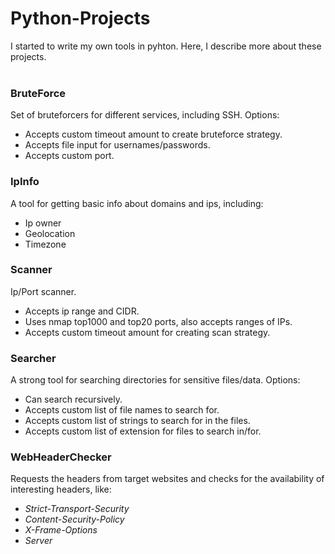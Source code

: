 # Python-Projects

I started to write my own tools in pyhton. Here, I describe more about these projects.
<br><br>

### BruteForce
Set of bruteforcers for different services, including SSH. Options:
  - Accepts custom timeout amount to create bruteforce strategy.
  - Accepts file input for usernames/passwords.
  - Accepts custom port.

### IpInfo
A tool for getting basic info about domains and ips, including:
  - Ip owner
  - Geolocation
  - Timezone
 
### Scanner
Ip/Port scanner.
  - Accepts ip range and CIDR.
  - Uses nmap top1000 and top20 ports, also accepts ranges of IPs.
  - Accepts custom timeout amount for creating scan strategy.
 
 ### Searcher
 A strong tool for searching directories for sensitive files/data. Options:
  - Can search recursively.
  - Accepts custom list of file names to search for.
  - Accepts custom list of strings to search for in the files.
  - Accepts custom list of extension for files to search in/for.
  
 ### WebHeaderChecker
 Requests the headers from target websites and checks for the availability of interesting headers, like:
  - *Strict-Transport-Security*
  - *Content-Security-Policy*
  - *X-Frame-Options*
  - *Server*
